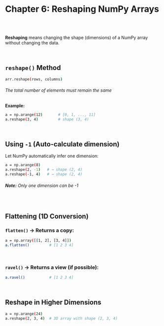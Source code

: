 #
# Chapter 6: Reshaping NumPy Arrays

<br>
<br>

**Reshaping** means changing the shape (dimensions) of a NumPy array without changing the data.

<br>

## `reshape()` Method
```bash
arr.reshape(rows, columns)
```

###### The total number of elements must remain the same

**Example:**
```bash
a = np.arange(12)       # [0, 1, ..., 11]
a.reshape(3, 4)         # shape (3, 4)
```

<br>

## Using `-1` (Auto-calculate dimension)
Let NumPy automatically infer one dimension:

```bash
a = np.arange(8)
a.reshape(2, -1)   # → shape (2, 4)
a.reshape(-1, 4)   # → shape (2, 4)
```
###### **Note:** Only one dimension can be -1

<br>

## Flattening (1D Conversion)
### `flatten()` → Returns a copy:
```bash
a = np.array([[1, 2], [3, 4]])
a.flatten()         # [1 2 3 4]
```
<br>
  
### `ravel()` → Returns a view (if possible):
```bash
a.ravel()           # [1 2 3 4]
```

<br>

## Reshape in Higher Dimensions
```bash
a = np.arange(24)
a.reshape(2, 3, 4)  # 3D array with shape (2, 3, 4)
```



